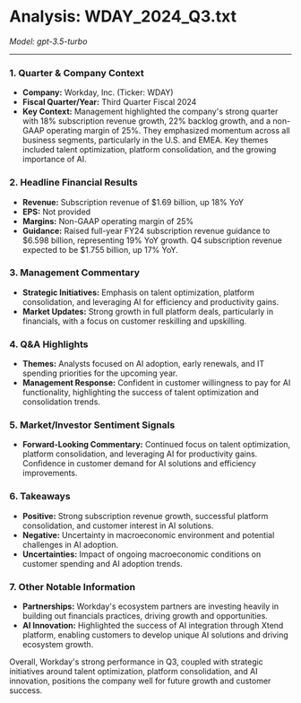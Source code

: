 # Analysis: WDAY_2024_Q3.txt

*Model: gpt-3.5-turbo*

---

### 1. Quarter & Company Context
- **Company:** Workday, Inc. (Ticker: WDAY)
- **Fiscal Quarter/Year:** Third Quarter Fiscal 2024
- **Key Context:** Management highlighted the company's strong quarter with 18% subscription revenue growth, 22% backlog growth, and a non-GAAP operating margin of 25%. They emphasized momentum across all business segments, particularly in the U.S. and EMEA. Key themes included talent optimization, platform consolidation, and the growing importance of AI.

### 2. Headline Financial Results
- **Revenue:** Subscription revenue of $1.69 billion, up 18% YoY
- **EPS:** Not provided
- **Margins:** Non-GAAP operating margin of 25%
- **Guidance:** Raised full-year FY24 subscription revenue guidance to $6.598 billion, representing 19% YoY growth. Q4 subscription revenue expected to be $1.755 billion, up 17% YoY.

### 3. Management Commentary
- **Strategic Initiatives:** Emphasis on talent optimization, platform consolidation, and leveraging AI for efficiency and productivity gains.
- **Market Updates:** Strong growth in full platform deals, particularly in financials, with a focus on customer reskilling and upskilling.

### 4. Q&A Highlights
- **Themes:** Analysts focused on AI adoption, early renewals, and IT spending priorities for the upcoming year.
- **Management Response:** Confident in customer willingness to pay for AI functionality, highlighting the success of talent optimization and consolidation trends.

### 5. Market/Investor Sentiment Signals
- **Forward-Looking Commentary:** Continued focus on talent optimization, platform consolidation, and leveraging AI for productivity gains. Confidence in customer demand for AI solutions and efficiency improvements.

### 6. Takeaways
- **Positive:** Strong subscription revenue growth, successful platform consolidation, and customer interest in AI solutions.
- **Negative:** Uncertainty in macroeconomic environment and potential challenges in AI adoption.
- **Uncertainties:** Impact of ongoing macroeconomic conditions on customer spending and AI adoption trends.

### 7. Other Notable Information
- **Partnerships:** Workday's ecosystem partners are investing heavily in building out financials practices, driving growth and opportunities.
- **AI Innovation:** Highlighted the success of AI integration through Xtend platform, enabling customers to develop unique AI solutions and driving ecosystem growth.

Overall, Workday's strong performance in Q3, coupled with strategic initiatives around talent optimization, platform consolidation, and AI innovation, positions the company well for future growth and customer success.